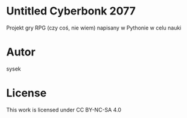 # Untitled Cyberbonk 2077

Projekt gry RPG (czy coś, nie wiem) napisany w Pythonie w celu nauki

# Autor
sysek

# License

This work is licensed under CC BY-NC-SA 4.0 
